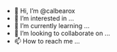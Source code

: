 - 👋 Hi, I’m @calbearox
- 👀 I’m interested in ...
- 🌱 I’m currently learning ...
- 💞️ I’m looking to collaborate on ...
- 📫 How to reach me ...

<!---
calbearox/calbearox is a ✨ special ✨ repository because its `README.md` (🙂) appears on your GitHub profile.
You can click the Preview link to take a look at your changes.
--->
